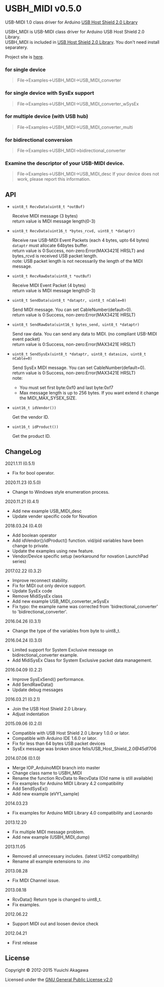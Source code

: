 # USBH_MIDI v0.5.0

USB-MIDI 1.0 class driver for Arduino [USB Host Shield 2.0 Library][UHS2]

USBH_MIDI is USB-MIDI class driver for Arduino USB Host Shield 2.0 Library.  
USBH_MIDI is included in [USB Host Shield 2.0 Library][UHS2]. You don't need install separatery.

Project site is [here][GHP].

### for single device
> File->Examples->USBH_MIDI->USB_MIDI_converter

### for single device with SysEx support
> File->Examples->USBH_MIDI->USB_MIDI_converter_wSysEx

### for multiple device (with USB hub)
> File->Examples->USBH_MIDI->USB_MIDI_converter_multi

### for bidirectional conversion
> File->Examples->USBH_MIDI->bidirectional_converter

### Examine the descriptor of your USB-MIDI device.
> File->Examples->USBH_MIDI->USB_MIDI_desc
If your device does not work, please report this information.

## API

- `uint8_t RecvData(uint8_t *outBuf)`

  Receive MIDI message (3 bytes)  
  return value is MIDI message length(0-3)

- `uint8_t RecvData(uint16_t *bytes_rcvd, uint8_t *dataptr)`

  Receive raw USB-MIDI Event Packets (each 4 bytes, upto 64 bytes)  
  `dataptr` must allocate 64bytes buffer.  
  return value is 0:Success, non-zero:Error(MAX3421E HRSLT) and bytes_rcvd is received USB packet length.  
  note: USB packet length is not necessarily the length of the MIDI message.

- `uint8_t RecvRawData(uint8_t *outBuf)`

  Receive MIDI Event Packet (4 bytes)  
  return value is MIDI message length(0-3)

- `uint8_t SendData(uint8_t *dataptr, uint8_t nCable=0)`

  Send MIDI message. You can set CableNumber(default=0).  
  return value is 0:Success, non-zero:Error(MAX3421E HRSLT)

- `uint8_t SendRawData(uint16_t bytes_send, uint8_t *dataptr)`

  Send raw data. You can send any data to MIDI. (no compliant USB-MIDI event packet)  
  return value is 0:Success, non-zero:Error(MAX3421E HRSLT)

- `uint8_t SendSysEx(uint8_t *dataptr, uint8_t datasize, uint8_t nCable=0)`

  Send SysEx MIDI message. You can set CableNumber(default=0).  
  return value is 0:Success, non-zero:Error(MAX3421E HRSLT)  
  note:
  - You must set first byte:0xf0 and last byte:0xf7
  - Max message length is up to 256 bytes. If you want extend it change the MIDI_MAX_SYSEX_SIZE.

- `uint16_t idVendor())`

  Get the vendor ID.

- `uint16_t idProduct())`

  Get the product ID.

## ChangeLog
2021.1.11 (0.5.1)
* Fix for bool operator.

2020.11.23 (0.5.0)
* Change to Windows style enumeration process.

2020.11.21 (0.4.1)
* Add new example USB_MIDI_desc
* Update vender specific code for Novation

2018.03.24 (0.4.0)
* Add boolean operator
* Add idVendor()/idProduct() function. vid/pid variables have been change to private.
* Update the examples using new feature.
* Vendor/Device specific setup (workaround for novation LaunchPad series)

2017.02.22 (0.3.2)
* Improve reconnect stability.
* Fix for MIDI out only device support. 
* Update SysEx code
* Remove MidiSysEx class
* Add new example USB_MIDI_converter_wSysEx
* Fix typo: the example name was corrected from 'bidrectional_converter' to 'bidirectional_converter'.

2016.04.26 (0.3.1)
* Change the type of the variables from byte to uint8_t.

2016.04.24 (0.3.0)
* Limited support for System Exclusive message on bidirectional_converter example.
* Add MidiSysEx Class for System Exclusive packet data management.

2016.04.09 (0.2.2)
* Improve SysExSend() performance.
* Add SendRawData()
* Update debug messages

2016.03.21 (0.2.1)
* Join the USB Host Shield 2.0 Library.
* Adjust indentation

2015.09.06 (0.2.0)
* Compatible with USB Host Shield 2.0 Library 1.0.0 or lator.
* Compatible with Arduino IDE 1.6.0 or lator.
* Fix for less than 64 bytes USB packet devices
* SysEx message was broken since felis/USB_Host_Shield_2.0@45df706

2014.07.06 (0.1.0)
* Merge IOP_ArduinoMIDI branch into master
* Change class name to USBH_MIDI
* Rename the function RcvData to RecvData (Old name is still available)
* Fix examples for Arduino MIDI Library 4.2 compatibility
* Add SendSysEx()
* Add new example (eVY1_sample)

2014.03.23
* Fix examples for Arduino MIDI Library 4.0 compatibility and Leonardo

2013.12.20
* Fix multiple MIDI message problem.
* Add new example (USBH_MIDI_dump)

2013.11.05
* Removed all unnecessary includes. (latest UHS2 compatibility)
* Rename all example extensions to .ino

2013.08.28
* Fix MIDI Channel issue.

2013.08.18  
* RcvData() Return type is changed to uint8_t.
* Fix examples.

2012.06.22  
* Support MIDI out and loosen device check

2012.04.21  
* First release


## License

Copyright &copy; 2012-2015 Yuuichi Akagawa

Licensed under the [GNU General Public License v2.0][GPL2]

[GPL2]: http://www.gnu.org/licenses/gpl2.html
[wiki]: https://github.com/YuuichiAkagawa/USBH_MIDI/wiki
[UHS2]: https://github.com/felis/USB_Host_Shield_2.0
[GHP]: http://yuuichiakagawa.github.io/USBH_MIDI/
